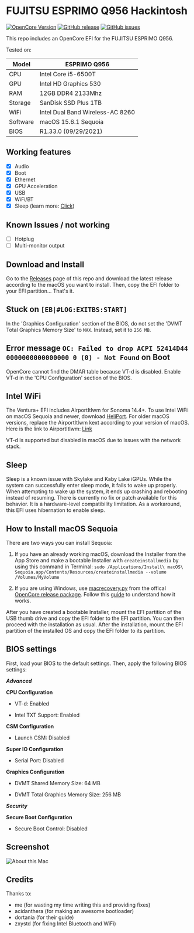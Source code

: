 # FUJITSU ESPRIMO Q956 Hackintosh

[![OpenCore Version](https://img.shields.io/badge/OpenCore-1.0.5-green.svg)](https://github.com/SkyrilHD/FUJITSU-ESPRIMO-Q956-Hackintosh)
[![GitHub release](https://img.shields.io/github/tag/SkyrilHD/FUJITSU-ESPRIMO-Q956-Hackintosh.svg)](https://github.com/SkyrilHD/FUJITSU-ESPRIMO-Q956-Hackintosh/releases/)
[![GitHub issues](https://img.shields.io/github/issues/SkyrilHD/FUJITSU-ESPRIMO-Q956-Hackintosh.svg)](https://github.com/SkyrilHD/FUJITSU-ESPRIMO-Q956-Hackintosh/issues/)

This repo includes an OpenCore EFI for the FUJITSU ESPRIMO Q956.

Tested on:

Model | ESPRIMO Q956
------------- | ---------------
CPU | Intel Core i5-6500T
GPU | Intel HD Graphics 530
RAM | 12GB DDR4 2133Mhz
Storage | SanDisk SSD Plus 1TB
WiFi | Intel Dual Band Wireless-AC 8260
Software | macOS 15.6.1 Sequoia
BIOS | R1.33.0 (09/29/2021)

## Working features

- [x] Audio
- [x] Boot
- [x] Ethernet
- [x] GPU Acceleration
- [x] USB
- [x] WiFi/BT
- [x] Sleep (learn more: [Click](#sleep))

## Known Issues / not working

- [ ] Hotplug
- [ ] Multi-monitor output

## Download and Install

Go to the [Releases](https://github.com/SkyrilHD/FUJITSU-ESPRIMO-Q956-Hackintosh/releases/) page of this repo and download the latest release according to the macOS you want to install. Then, copy the EFI folder to your EFI partition... That's it.

## Stuck on `[EB|#LOG:EXITBS:START]`

In the 'Graphics Configuration' section of the BIOS, do not set the 'DVMT Total Graphics Memory Size' to `MAX`. Instead, set it to `256 MB`.

## Error message `OC: Failed to drop ACPI 52414D44 0000000000000000 0 (0) - Not Found` on Boot

OpenCore cannot find the DMAR table because VT-d is disabled. Enable VT-d in the 'CPU Configuration' section of the BIOS.

## Intel WiFi

The Ventura+ EFI includes AirportItlwm for Sonoma 14.4+. To use Intel WiFi on macOS Sequoia and newer, download [HeliPort](https://github.com/OpenIntelWireless/HeliPort/releases). For older macOS versions, replace the AirportItlwm kext according to your version of macOS. Here is the link to AirportItlwm: [Link](https://github.com/OpenIntelWireless/itlwm/releases)

VT-d is supported but disabled in macOS due to issues with the network stack.

## Sleep

Sleep is a known issue with Skylake and Kaby Lake iGPUs. While the system can successfully enter sleep mode, it fails to wake up properly. When attempting to wake up the system, it ends up crashing and rebooting instead of resuming. There is currently no fix or patch available for this behavior. It is a hardware-level compatibility limitation. As a workaround, this EFI uses hibernation to enable sleep.

## How to Install macOS Sequoia

There are two ways you can install Sequoia:

1. If you have an already working macOS, download the Installer from the App Store and make a bootable Installer with `createinstallmedia` by using this command in Terminal: `sudo /Applications/Install\ macOS\ Sequoia.app/Contents/Resources/createinstallmedia --volume /Volumes/MyVolume`

2. If you are using Windows, use [macrecovery.py](https://github.com/acidanthera/OpenCorePkg/tree/master/Utilities/macrecovery) from the offical [OpenCore release package](https://github.com/acidanthera/OpenCorePkg/releases/). Follow this [guide](https://dortania.github.io/OpenCore-Install-Guide/installer-guide/windows-install.html) to understand how it works.

After you have created a bootable Installer, mount the EFI partition of the USB thumb drive and copy the EFI folder to the EFI partition. You can then proceed with the installation as usual. After the installation, mount the EFI partition of the installed OS and copy the EFI folder to its partition.

## BIOS settings

First, load your BIOS to the default settings. Then, apply the following BIOS settings:

***Advanced***

**CPU Configuration**

* VT-d: Enabled

* Intel TXT Support: Enabled

**CSM Configuration**

* Launch CSM: Disabled

**Super IO Configuration**

* Serial Port: Disabled

**Graphics Configuration**

* DVMT Shared Memory Size: 64 MB

* DVMT Total Graphics Memory Size: 256 MB

***Security***

**Secure Boot Configuration**

* Secure Boot Control: Disabled

## Screenshot

![About this Mac](https://github.com/user-attachments/assets/e13ac398-d0cf-4fdd-afc9-d81142357620)

## Credits

Thanks to:

- me (for wasting my time writing this and providing fixes)
- acidanthera (for making an awesome bootloader)
- dortania (for their guide)
- zxystd (for fixing Intel Bluetooth and WiFi)
